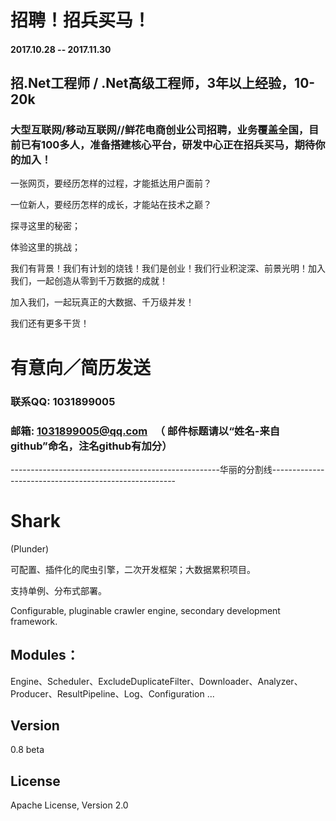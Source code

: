 
# 招聘！招兵买马！

#### 2017.10.28 -- 2017.11.30

## 招.Net工程师 / .Net高级工程师，3年以上经验，10-20k

### 大型互联网/移动互联网//鲜花电商创业公司招聘，业务覆盖全国，目前已有100多人，准备搭建核心平台，研发中心正在招兵买马，期待你的加入！

一张网页，要经历怎样的过程，才能抵达用户面前？

一位新人，要经历怎样的成长，才能站在技术之巅？

探寻这里的秘密；

体验这里的挑战；

我们有背景！我们有计划的烧钱！我们是创业！我们行业积淀深、前景光明！加入我们，一起创造从零到千万数据的成就！

加入我们，一起玩真正的大数据、千万级并发！

我们还有更多干货！

# 有意向／简历发送 

### 联系QQ: 1031899005     

### 邮箱: 1031899005@qq.com   （ 邮件标题请以“姓名-来自github”命名，注名github有加分）


----------------------------------------------------华丽的分割线------------------------------------------------------



# Shark

(Plunder)

可配置、插件化的爬虫引擎，二次开发框架；大数据累积项目。

支持单例、分布式部署。

Configurable, pluginable crawler engine, secondary development framework.

## Modules：

Engine、Scheduler、ExcludeDuplicateFilter、Downloader、Analyzer、Producer、ResultPipeline、Log、Configuration ...

## Version

0.8 beta

## License

Apache License, Version 2.0
